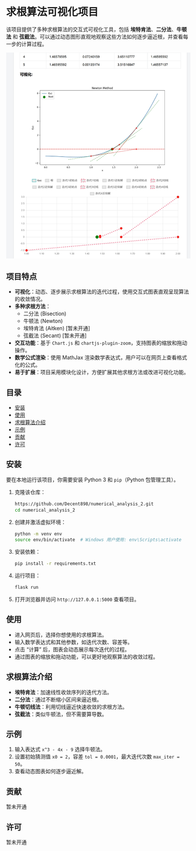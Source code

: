 # 求根算法可视化项目

该项目提供了多种求根算法的交互式可视化工具，包括 **埃特肯法**、**二分法**、**牛顿法** 和 **弦截法**。可以通过动态图形直观地观察这些方法如何逐步逼近根，并查看每一步的计算过程。

![演示](src/pic/test1.png)
## 项目特点
- **可视化**：动态、逐步展示求根算法的迭代过程，使用交互式图表直观呈现算法的收敛情况。
- **多种求根方法**：
  - 二分法 (Bisection)
  - 牛顿法 (Newton)
  - 埃特肯法 (Aitken) [暂未开通]
  - 弦截法 (Secant) [暂未开通]
- **交互功能**：基于 `Chart.js` 和 `chartjs-plugin-zoom`，支持图表的缩放和拖动操作。
- **数学公式渲染**：使用 MathJax 渲染数学表达式，用户可以在网页上查看格式化的公式。
- **易于扩展**：项目采用模块化设计，方便扩展其他求根方法或改进可视化功能。

## 目录
- [安装](#安装)
- [使用](#使用)
- [求根算法介绍](#求根算法介绍)
- [示例](#示例)
- [贡献](#贡献)
- [许可](#许可)

## 安装

要在本地运行该项目，你需要安装 Python 3 和 `pip`（Python 包管理工具）。

1. 克隆该仓库：
    ```bash
    https://github.com/Decent898/numerical_analysis_2.git
    cd numerical_analysis_2
    ```

2. 创建并激活虚拟环境：
    ```bash
    python -m venv env
    source env/bin/activate  # Windows 用户使用: env\Scripts\activate
    ```

3. 安装依赖：
    ```bash
    pip install -r requirements.txt
    ```

4. 运行项目：
    ```bash
    flask run
    ```

5. 打开浏览器并访问 `http://127.0.0.1:5000` 查看项目。

## 使用

- 进入网页后，选择你想使用的求根算法。
- 输入数学表达式和其他参数，如迭代次数、容差等。
- 点击 “计算” 后，图表会动态展示每次迭代的过程。
- 通过图表的缩放和拖动功能，可以更好地观察算法的收敛过程。

## 求根算法介绍

- **埃特肯法**：加速线性收敛序列的迭代方法。
- **二分法**：通过不断缩小区间来逼近根。
- **牛顿切线法**：利用切线逼近快速收敛的求根方法。
- **弦截法**：类似牛顿法，但不需要算导数。

## 示例

1. 输入表达式 `x^3 - 4x - 9` 选择牛顿法。
2. 设置初始猜测值 `x0 = 2`，容差 `tol = 0.0001`，最大迭代次数 `max_iter = 50`。
3. 查看动态图表如何逐步逼近解。

## 贡献

暂未开通

## 许可

暂未开通